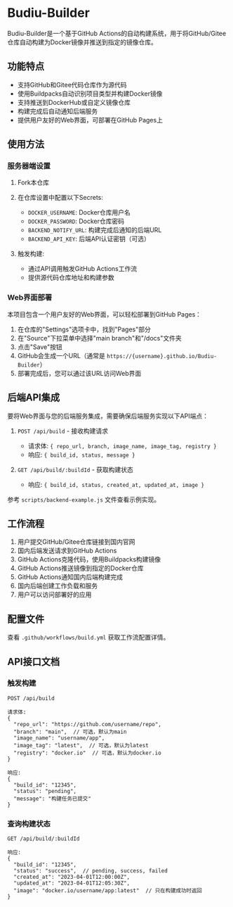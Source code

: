 # Budiu-Builder

Budiu-Builder是一个基于GitHub Actions的自动构建系统，用于将GitHub/Gitee仓库自动构建为Docker镜像并推送到指定的镜像仓库。

## 功能特点

- 支持GitHub和Gitee代码仓库作为源代码
- 使用Buildpacks自动识别项目类型并构建Docker镜像
- 支持推送到DockerHub或自定义镜像仓库
- 构建完成后自动通知后端服务
- 提供用户友好的Web界面，可部署在GitHub Pages上

## 使用方法

### 服务器端设置

1. Fork本仓库
2. 在仓库设置中配置以下Secrets:
   - `DOCKER_USERNAME`: Docker仓库用户名
   - `DOCKER_PASSWORD`: Docker仓库密码
   - `BACKEND_NOTIFY_URL`: 构建完成后通知的后端URL
   - `BACKEND_API_KEY`: 后端API认证密钥（可选）

3. 触发构建:
   - 通过API调用触发GitHub Actions工作流
   - 提供源代码仓库地址和构建参数

### Web界面部署

本项目包含一个用户友好的Web界面，可以轻松部署到GitHub Pages：

1. 在仓库的"Settings"选项卡中，找到"Pages"部分
2. 在"Source"下拉菜单中选择"main branch"和"/docs"文件夹
3. 点击"Save"按钮
4. GitHub会生成一个URL（通常是 `https://{username}.github.io/Budiu-Builder`）
5. 部署完成后，您可以通过该URL访问Web界面

## 后端API集成

要将Web界面与您的后端服务集成，需要确保后端服务实现以下API端点：

1. `POST /api/build` - 接收构建请求
   - 请求体: `{ repo_url, branch, image_name, image_tag, registry }`
   - 响应: `{ build_id, status, message }`

2. `GET /api/build/:buildId` - 获取构建状态
   - 响应: `{ build_id, status, created_at, updated_at, image }`

参考 `scripts/backend-example.js` 文件查看示例实现。

## 工作流程

1. 用户提交GitHub/Gitee仓库链接到国内官网
2. 国内后端发送请求到GitHub Actions
3. GitHub Actions克隆代码，使用Buildpacks构建镜像
4. GitHub Actions推送镜像到指定的Docker仓库
5. GitHub Actions通知国内后端构建完成
6. 国内后端创建工作负载和服务
7. 用户可以访问部署好的应用

## 配置文件

查看 `.github/workflows/build.yml` 获取工作流配置详情。

## API接口文档

### 触发构建

```
POST /api/build

请求体:
{
  "repo_url": "https://github.com/username/repo",
  "branch": "main",  // 可选，默认为main
  "image_name": "username/app",
  "image_tag": "latest",  // 可选，默认为latest
  "registry": "docker.io"  // 可选，默认为docker.io
}

响应:
{
  "build_id": "12345",
  "status": "pending",
  "message": "构建任务已提交"
}
```

### 查询构建状态

```
GET /api/build/:buildId

响应:
{
  "build_id": "12345",
  "status": "success",  // pending, success, failed
  "created_at": "2023-04-01T12:00:00Z",
  "updated_at": "2023-04-01T12:05:30Z",
  "image": "docker.io/username/app:latest"  // 只在构建成功时返回
}
```